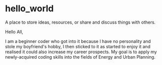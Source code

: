 # hello_world
A place to store ideas, resources, or share and discuss things with others.

Hello All,

I am a beginner coder who got into it because I have no personality and stole my boyfriend's hobby, 
I then sticked to it as started to enjoy it and realised it could also increase my career prospects. 
My goal is to apply my newly-acquired coding skills into the fields of Energy and Urban Planning.

